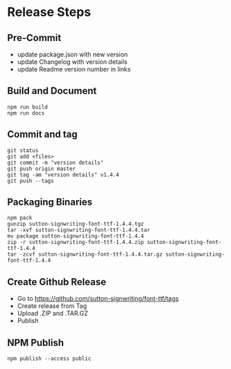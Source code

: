 # Release Steps 

## Pre-Commit
* update package.json with new version
* update Changelog with version details
* update Readme version number in links

## Build and Document
    npm run build
    npm run docs

## Commit and tag
    git status
    git add <files>
    git commit -m "version details"
    git push origin master
    git tag -am "version details" v1.4.4
    git push --tags

## Packaging Binaries
    npm pack
    gunzip sutton-signwriting-font-ttf-1.4.4.tgz
    tar -xvf sutton-signwriting-font-ttf-1.4.4.tar
    mv package sutton-signwriting-font-ttf-1.4.4
    zip -r sutton-signwriting-font-ttf-1.4.4.zip sutton-signwriting-font-ttf-1.4.4
    tar -zcvf sutton-signwriting-font-ttf-1.4.4.tar.gz sutton-signwriting-font-ttf-1.4.4

## Create Github Release
* Go to https://github.com/sutton-signwriting/font-ttf/tags
* Create release from Tag
* Upload .ZIP and .TAR.GZ
* Publish

## NPM Publish
    npm publish --access public
